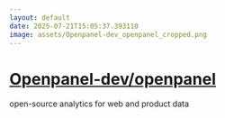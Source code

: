 ```yaml
---
layout: default
date: 2025-07-21T15:05:37.393110
image: assets/Openpanel-dev_openpanel_cropped.png
---
```


# [Openpanel-dev/openpanel](https://github.com/Openpanel-dev/openpanel)

open-source analytics for web and product data
